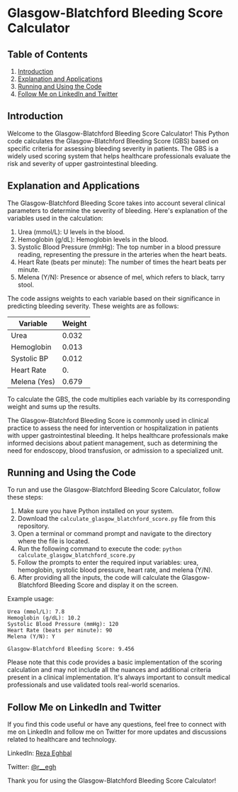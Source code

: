 # Glasgow-Blatchford Bleeding Score Calculator

## Table of Contents
1. [Introduction](#introduction)
2. [Explanation and Applications](#explanation-and-applications)
3. [Running and Using the Code](#running-and-using-the-code)
4. [Follow Me on LinkedIn and Twitter](#follow-me-on-linkedin-and-twitter)

## Introduction<a name="introduction"></a>
Welcome to the Glasgow-Blatchford Bleeding Score Calculator! This Python code calculates the Glasgow-Blatchford Bleeding Score (GBS) based on specific criteria for assessing bleeding severity in patients. The GBS is a widely used scoring system that helps healthcare professionals evaluate the risk and severity of upper gastrointestinal bleeding.

## Explanation and Applications<a name="explanation-and-applications"></a>
The Glasgow-Blatchford Bleeding Score takes into account several clinical parameters to determine the severity of bleeding. Here's explanation of the variables used in the calculation:

1. Urea (mmol/L): U levels in the blood.
2. Hemoglobin (g/dL): Hemoglobin levels in the blood.
3. Systolic Blood Pressure (mmHg): The top number in a blood pressure reading, representing the pressure in the arteries when the heart beats.
4. Heart Rate (beats per minute): The number of times the heart beats per minute.
5. Melena (Y/N): Presence or absence of mel, which refers to black, tarry stool.

The code assigns weights to each variable based on their significance in predicting bleeding severity. These weights are as follows:

| Variable          | Weight |
|-------------------|--------|
| Urea              | 0.032  |
| Hemoglobin        | 0.013  |
| Systolic BP       | 0.012  |
| Heart Rate        | 0.  |
| Melena (Yes)      | 0.679  |

To calculate the GBS, the code multiplies each variable by its corresponding weight and sums up the results.

The Glasgow-Blatchford Bleeding Score is commonly used in clinical practice to assess the need for intervention or hospitalization in patients with upper gastrointestinal bleeding. It helps healthcare professionals make informed decisions about patient management, such as determining the need for endoscopy, blood transfusion, or admission to a specialized unit.

## Running and Using the Code<a name="running-and-using-the-code"></a>
To run and use the Glasgow-Blatchford Bleeding Score Calculator, follow these steps:

1. Make sure you have Python installed on your system.
2. Download the `calculate_glasgow_blatchford_score.py` file from this repository.
3. Open a terminal or command prompt and navigate to the directory where the file is located.
4. Run the following command to execute the code: `python calculate_glasgow_blatchford_score.py`
5. Follow the prompts to enter the required input variables: urea, hemoglobin, systolic blood pressure, heart rate, and melena (Y/N).
6. After providing all the inputs, the code will calculate the Glasgow-Blatchford Bleeding Score and display it on the screen.

Example usage:
```
Urea (mmol/L): 7.8
Hemoglobin (g/dL): 10.2
Systolic Blood Pressure (mmHg): 120
Heart Rate (beats per minute): 90
Melena (Y/N): Y

Glasgow-Blatchford Bleeding Score: 9.456
```

Please note that this code provides a basic implementation of the scoring calculation and may not include all the nuances and additional criteria present in a clinical implementation. It's always important to consult medical professionals and use validated tools real-world scenarios.

## Follow Me on LinkedIn and Twitter<a name="follow-me-on-linkedin-and-twitter"></a>
If you find this code useful or have any questions, feel free to connect with me on LinkedIn and follow me on Twitter for more updates and discussions related to healthcare and technology.

LinkedIn: [Reza Eghbal](https://.linkedin.com/in/mreghbal)

Twitter: [@r__egh](httpstwitter.com/r__egh)

Thank you for using the Glasgow-Blatchford Bleeding Score Calculator!
